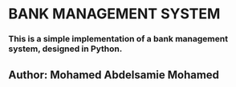 #   BANK MANAGEMENT SYSTEM

### This is a simple implementation of a bank management system, **designed in Python**.

##  Author: Mohamed Abdelsamie Mohamed